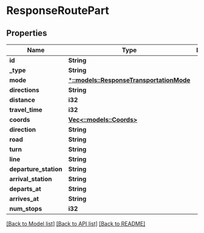 # ResponseRoutePart

## Properties

Name | Type | Description | Notes
------------ | ------------- | ------------- | -------------
**id** | **String** |  | 
**_type** | **String** |  | 
**mode** | [***::models::ResponseTransportationMode**](ResponseTransportationMode.md) |  | 
**directions** | **String** |  | 
**distance** | **i32** |  | 
**travel_time** | **i32** |  | 
**coords** | [**Vec<::models::Coords>**](Coords.md) |  | 
**direction** | **String** |  | [optional] 
**road** | **String** |  | [optional] 
**turn** | **String** |  | [optional] 
**line** | **String** |  | [optional] 
**departure_station** | **String** |  | [optional] 
**arrival_station** | **String** |  | [optional] 
**departs_at** | **String** |  | [optional] 
**arrives_at** | **String** |  | [optional] 
**num_stops** | **i32** |  | [optional] 

[[Back to Model list]](../README.md#documentation-for-models) [[Back to API list]](../README.md#documentation-for-api-endpoints) [[Back to README]](../README.md)


